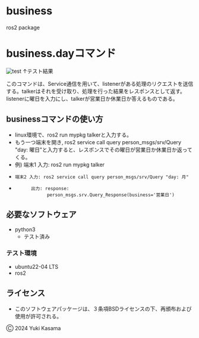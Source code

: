 # business
ros2 package
# business.dayコマンド
![test](https://github.com/blizzard003/business/actions/workflows/test.yml/badge.svg)
↑テスト結果

このコマンドは、Service通信を用いて、listenerがある処理のリクエストを送信する。talkerはそれを受け取り、処理を行った結果をレスポンスとして返す。listenerに曜日を入力にし、talkerが営業日か休業日か答えるものである。

## businessコマンドの使い方
- linux環境で、ros2 run mypkg talkerと入力する。
- もう一つ端末を開き, ros2 service call query person_msgs/srv/Query "day: 曜日"と入力すると、レスポンスでその曜日が営業日か休業日か返ってくる。
- 例) 端末1 入力: ros2 run mypkg talker
-     端末2 入力: ros2 service call query person_msgs/srv/Query "day: 月"
-           出力: response:
                  person_msgs.srv.Query_Response(business='営業日')
 
## 必要なソフトウェア
- python3
  - テスト済み
  
### テスト環境
- ubuntu22-04 LTS
- ros2
  
## ライセンス
- このソフトウェアパッケージは、３条項BSDライセンスの下、再頒布および使用が許可される。

Ⓒ 2024 Yuki Kasama
